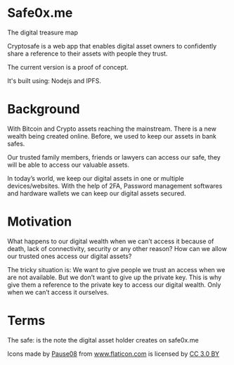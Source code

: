 # Safe0x.me
The digital treasure map

Cryptosafe is a web app that enables digital asset owners to confidently share a reference to their assets with people they trust.

The current version is a proof of concept. 

It's built using: Nodejs and IPFS.
# Background
With Bitcoin and Crypto assets reaching the mainstream. There is a new wealth being created online. 
Before, we used to keep our assets in bank safes. 

Our trusted family members, friends or lawyers can access our safe, they will be able to access our valuable assets. 

In today’s world, we keep our digital assets in one or multiple devices/websites. With the help of 2FA, Password management softwares and hardware wallets we can keep our digital assets secured.

# Motivation
What happens to our digital wealth when we can’t access it because of death, lack of connectivity, security or any other reason?
How can we allow our trusted ones access our digital assets?

The tricky situation is: We want to give people we trust an access when we are not available. But we don’t want to give up the private key. This is why give them a reference to the private key to access our digital wealth. Only when we can’t access it ourselves.

# Terms
The safe: is the note the digital asset holder creates on safe0x.me

<div>Icons made by <a href="https://www.flaticon.com/authors/pause08" title="Pause08">Pause08</a> from <a href="https://www.flaticon.com/" 			    title="Flaticon">www.flaticon.com</a> is licensed by <a href="http://creativecommons.org/licenses/by/3.0/" 			    title="Creative Commons BY 3.0" target="_blank">CC 3.0 BY</a></div>

